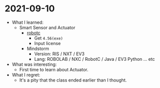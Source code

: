 # 2021-09-10

- What I learned: 
  - Smart Sensor and Actuator
    - [robotc](https://www.robotc.net/)
      - Get `4.56(exe)`
      - Input license
    - Mindstorm
      - Version:  RIS / NXT / EV3 
      - Lang: ROBOLAB / NXC / RobotC / Java / EV3 Python ... etc
- What was interesting: 
  - First time to learn about Actuator.
- What I regret: 
  - It's a pity that the class ended earlier than I thought.